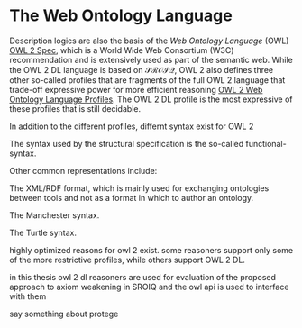 # The Web Ontology Language

Description logics are also the basis of the *Web Ontology Language* (OWL) [OWL 2 Spec](../../Reading%20List/OWL%202%20Spec.md), which is a World Wide Web Consortium (W3C) recommendation and is extensively used as part of the semantic web. While the OWL 2 DL language is based on $\mathcal{SROIQ}$, OWL 2 also defines three  other so-called profiles that are fragments of the full OWL 2 language that trade-off expressive power for more efficient reasoning [OWL 2 Web Ontology Language Profiles](../../Reading%20List/OWL%202%20Web%20Ontology%20Language%20Profiles.md). The OWL 2 DL profile is the most expressive of these profiles that is still decidable.

In addition to the different profiles, differnt syntax exist for OWL 2

The syntax used by the structural specification is the so-called functional-syntax.

Other common representations include:

The XML/RDF format, which is mainly used for exchanging ontologies between tools and not as a format in which to author an ontology.

The Manchester syntax.

The Turtle syntax.

highly optimized reasons for owl 2 exist. some reasoners support only some of the more restrictive profiles, while others support OWL 2 DL.

in this thesis owl 2 dl reasoners are used for evaluation of the proposed approach to axiom weakening in SROIQ and the owl api is used to interface with them 

say something about protege
